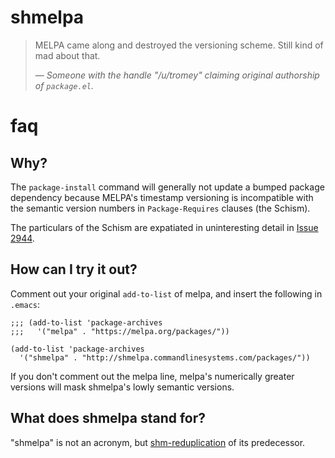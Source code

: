 # shmelpa

> MELPA came along and destroyed the versioning scheme. Still kind of mad about that.
>
> &mdash; <cite>Someone with the handle "/u/tromey" claiming original authorship of `package.el`.</cite>

# faq

## Why?

The ``package-install`` command will generally not update a bumped package dependency because MELPA's timestamp versioning is incompatible with the semantic version numbers in `Package-Requires` clauses (the Schism).

The particulars of the Schism are expatiated in uninteresting detail in [Issue 2944](https://github.com/melpa/melpa/issues/2944).

## How can I try it out?

Comment out your original `add-to-list` of melpa, and insert the following in `.emacs`:

```
;;; (add-to-list 'package-archives
;;;   '("melpa" . "https://melpa.org/packages/"))

(add-to-list 'package-archives
  '("shmelpa" . "http://shmelpa.commandlinesystems.com/packages/"))
```

If you don't comment out the melpa line, melpa's numerically greater versions will mask shmelpa's lowly semantic versions.

## What does shmelpa stand for?

"shmelpa" is not an acronym, but [shm-reduplication](https://en.wikipedia.org/wiki/Shm-reduplication) of its predecessor.
